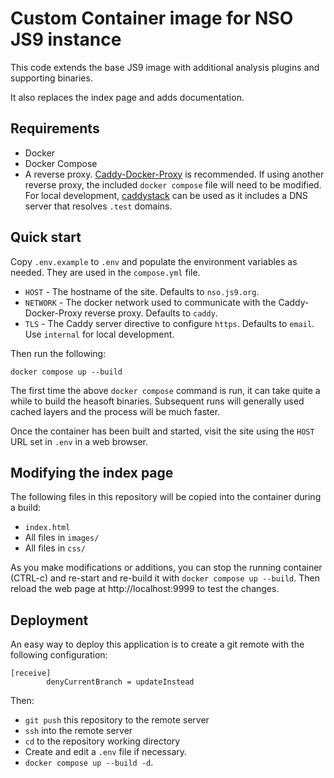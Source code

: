 # Custom Container image for NSO JS9 instance

This code extends the base JS9 image with additional analysis plugins and supporting binaries.

It also replaces the index page and adds documentation.

## Requirements

- Docker
- Docker Compose
- A reverse proxy. [Caddy-Docker-Proxy](https://github.com/lucaslorentz/caddy-docker-proxy) is recommended. If using another reverse proxy, the included `docker compose` file will need to be modified. For local development, [caddystack](https://github.com/freethoughtdesign/caddystack) can be used as it includes a DNS server that resolves `.test` domains.

## Quick start

Copy `.env.example` to `.env` and populate the environment variables as needed. They are used in the `compose.yml` file.

- `HOST` - The hostname of the site. Defaults to `nso.js9.org`.
- `NETWORK` - The docker network used to communicate with the Caddy-Docker-Proxy reverse proxy. Defaults to `caddy`.
- `TLS` - The Caddy server directive to configure `https`. Defaults to `email`. Use `internal` for local development.

Then run the following:

```
docker compose up --build
```

The first time the above `docker compose` command is run, it can take quite a while to build the heasoft binaries. Subsequent runs will generally used cached layers and the process will be much faster.

Once the container has been built and started, visit the site using the `HOST` URL set in `.env` in a web browser.

## Modifying the index page

The following files in this repository will be copied into the container during a build:

- `index.html`
- All files in `images/`
- All files in `css/`

As you make modifications or additions, you can stop the running container (CTRL-c) and re-start and re-build it with `docker compose up --build`. Then reload the web page at http://localhost:9999 to test the changes.

## Deployment

An easy way to deploy this application is to create a git remote with the following configuration:

```
[receive]
        denyCurrentBranch = updateInstead
```

Then:

- `git push` this repository to the remote server
- `ssh` into the remote server
- `cd` to the repository working directory
- Create and edit a `.env` file if necessary.
- `docker compose up --build -d`.